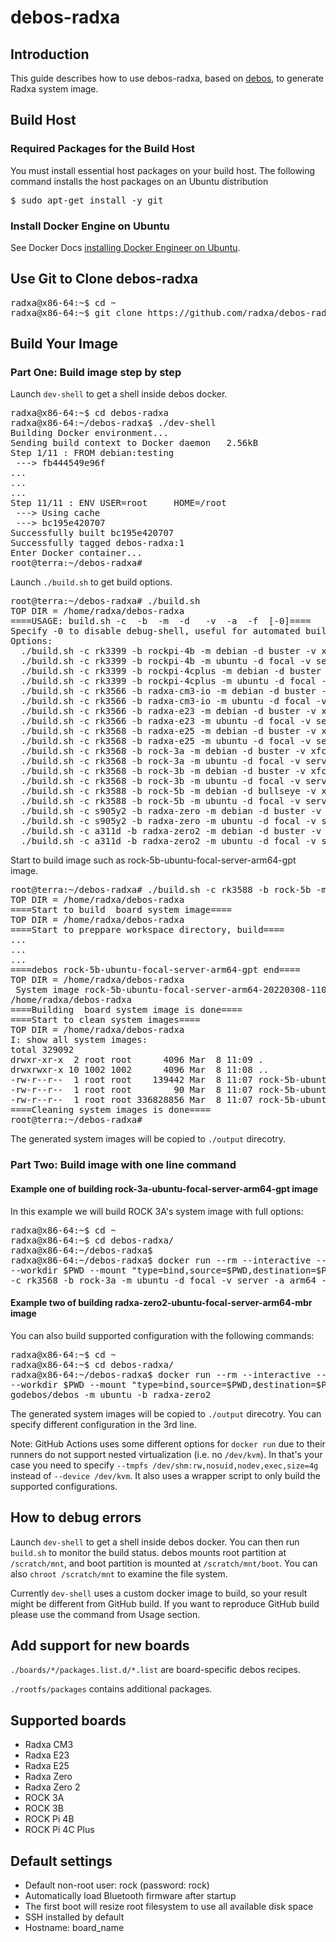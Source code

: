 # debos-radxa

## Introduction

This guide describes how to use debos-radxa, based on [debos](https://github.com/go-debos/debos), to generate Radxa system image.

## Build Host

### Required Packages for the Build Host

You must install essential host packages on your build host.
The following command installs the host packages on an Ubuntu distribution

<pre>
$ sudo apt-get install -y git
</pre>

### Install Docker Engine on Ubuntu

See Docker Docs [installing Docker Engineer on Ubuntu](https://docs.docker.com/engine/install/ubuntu/).

## Use Git to Clone debos-radxa

<pre>
radxa@x86-64:~$ cd ~
radxa@x86-64:~$ git clone https://github.com/radxa/debos-radxa.git
</pre>

## Build Your Image

### Part One: Build image step by step

Launch `dev-shell` to get a shell inside debos docker.

<pre>
radxa@x86-64:~$ cd debos-radxa
radxa@x86-64:~/debos-radxa$ ./dev-shell
Building Docker environment...
Sending build context to Docker daemon   2.56kB
Step 1/11 : FROM debian:testing
 ---> fb444549e96f
...
...
...
Step 11/11 : ENV USER=root     HOME=/root
 ---> Using cache
 ---> bc195e420707
Successfully built bc195e420707
Successfully tagged debos-radxa:1
Enter Docker container...
root@terra:~/debos-radxa#
</pre>

Launch `./build.sh` to get build options.

<pre>
root@terra:~/debos-radxa# ./build.sh
TOP DIR = /home/radxa/debos-radxa
====USAGE: build.sh -c <cpu> -b <board> -m <model> -d <distro>  -v <variant> -a <arch> -f <format> [-0]====
Specify -0 to disable debug-shell, useful for automated build.
Options:
  ./build.sh -c rk3399 -b rockpi-4b -m debian -d buster -v xfce4 -a arm64 -f gpt
  ./build.sh -c rk3399 -b rockpi-4b -m ubuntu -d focal -v server -a arm64 -f gpt
  ./build.sh -c rk3399 -b rockpi-4cplus -m debian -d buster -v xfce4 -a arm64 -f gpt
  ./build.sh -c rk3399 -b rockpi-4cplus -m ubuntu -d focal -v server -a arm64 -f gpt
  ./build.sh -c rk3566 -b radxa-cm3-io -m debian -d buster -v xfce4 -a arm64 -f gpt
  ./build.sh -c rk3566 -b radxa-cm3-io -m ubuntu -d focal -v server -a arm64 -f gpt
  ./build.sh -c rk3566 -b radxa-e23 -m debian -d buster -v xfce4 -a arm64 -f gpt
  ./build.sh -c rk3566 -b radxa-e23 -m ubuntu -d focal -v server -a arm64 -f gpt
  ./build.sh -c rk3568 -b radxa-e25 -m debian -d buster -v xfce4 -a arm64 -f gpt
  ./build.sh -c rk3568 -b radxa-e25 -m ubuntu -d focal -v server -a arm64 -f gpt
  ./build.sh -c rk3568 -b rock-3a -m debian -d buster -v xfce4 -a arm64 -f gpt
  ./build.sh -c rk3568 -b rock-3a -m ubuntu -d focal -v server -a arm64 -f gpt
  ./build.sh -c rk3568 -b rock-3b -m debian -d buster -v xfce4 -a arm64 -f gpt
  ./build.sh -c rk3568 -b rock-3b -m ubuntu -d focal -v server -a arm64 -f gpt
  ./build.sh -c rk3588 -b rock-5b -m debian -d bullseye -v xfce4 -a arm64 -f gpt
  ./build.sh -c rk3588 -b rock-5b -m ubuntu -d focal -v server -a arm64 -f gpt
  ./build.sh -c s905y2 -b radxa-zero -m debian -d buster -v xfce4 -a arm64 -f mbr
  ./build.sh -c s905y2 -b radxa-zero -m ubuntu -d focal -v server -a arm64 -f mbr
  ./build.sh -c a311d -b radxa-zero2 -m debian -d buster -v xfce4 -a arm64 -f mbr
  ./build.sh -c a311d -b radxa-zero2 -m ubuntu -d focal -v server -a arm64 -f mbr
</pre>

Start to build image such as rock-5b-ubuntu-focal-server-arm64-gpt image.

<pre>
root@terra:~/debos-radxa# ./build.sh -c rk3588 -b rock-5b -m ubuntu -d focal -v server -a arm64 -f gpt
TOP DIR = /home/radxa/debos-radxa
====Start to build  board system image====
TOP DIR = /home/radxa/debos-radxa
====Start to preppare workspace directory, build====
...
...
...
====debos rock-5b-ubuntu-focal-server-arm64-gpt end====
TOP DIR = /home/radxa/debos-radxa
 System image rock-5b-ubuntu-focal-server-arm64-20220308-1107-gpt.img is generated. See it in /home/radxa/debos-radxa/output
/home/radxa/debos-radxa
====Building  board system image is done====
====Start to clean system images====
TOP DIR = /home/radxa/debos-radxa
I: show all system images:
total 329092
drwxr-xr-x  2 root root      4096 Mar  8 11:09 .
drwxrwxr-x 10 1002 1002      4096 Mar  8 11:08 ..
-rw-r--r--  1 root root    139442 Mar  8 11:07 rock-5b-ubuntu-focal-server-arm64-20220308-1107-gpt.img.bmap
-rw-r--r--  1 root root        90 Mar  8 11:07 rock-5b-ubuntu-focal-server-arm64-20220308-1107-gpt.img.md5.txt
-rw-r--r--  1 root root 336828856 Mar  8 11:07 rock-5b-ubuntu-focal-server-arm64-20220308-1107-gpt.img.xz
====Cleaning system images is done====
root@terra:~/debos-radxa#
</pre>

The generated system images will be copied to `./output` direcotry.

### Part Two: Build image with one line command

#### Example one of building rock-3a-ubuntu-focal-server-arm64-gpt image

In this example we will build ROCK 3A's system image with full options:

<pre>
radxa@x86-64:~$ cd ~
radxa@x86-64:~$ cd debos-radxa/
radxa@x86-64:~/debos-radxa$
radxa@x86-64:~/debos-radxa$ docker run --rm --interactive --tty --device /dev/kvm --user $(id -u) --security-opt label=disable \
--workdir $PWD --mount "type=bind,source=$PWD,destination=$PWD" --entrypoint ./build.sh godebos/debos \
-c rk3568 -b rock-3a -m ubuntu -d focal -v server -a arm64 -f gpt
</pre>

#### Example two of building radxa-zero2-ubuntu-focal-server-arm64-mbr image

You can also build supported configuration with the following commands:

<pre>
radxa@x86-64:~$ cd ~
radxa@x86-64:~$ cd debos-radxa/
radxa@x86-64:~/debos-radxa$ docker run --rm --interactive --tty --device /dev/kvm --user $(id -u) --security-opt label=disable \
--workdir $PWD --mount "type=bind,source=$PWD,destination=$PWD" --entrypoint scripts/build-supported-configuration.sh \
godebos/debos -m ubuntu -b radxa-zero2
</pre>

The generated system images will be copied to `./output` direcotry. You can specify different configuration in the 3rd line.

Note: GitHub Actions uses some different options for `docker run` due to their runners do not support nested virtualization (i.e. no `/dev/kvm`). In that's your case you need to specify `--tmpfs /dev/shm:rw,nosuid,nodev,exec,size=4g` instead of `--device /dev/kvm`. It also uses a wrapper script to only build the supported configurations.

## How to debug errors

Launch `dev-shell` to get a shell inside debos docker. You can then run `build.sh` to monitor the build status. debos mounts root partition at `/scratch/mnt`, and boot partition is mounted at `/scratch/mnt/boot`. You can also `chroot /scratch/mnt` to examine the file system.

Currently `dev-shell` uses a custom docker image to build, so your result might be different from GitHub build. If you want to reproduce GitHub build please use the command from Usage section.

## Add support for new boards

`./boards/*/packages.list.d/*.list` are board-specific debos recipes.

`./rootfs/packages` contains additional packages.

## Supported boards

* Radxa CM3
* Radxa E23
* Radxa E25
* Radxa Zero
* Radxa Zero 2
* ROCK 3A
* ROCK 3B
* ROCK Pi 4B
* ROCK Pi 4C Plus

## Default settings

* Default non-root user: rock (password: rock)
* Automatically load Bluetooth firmware after startup
* The first boot will resize root filesystem to use all available disk space
* SSH installed by default
* Hostname: board_name
